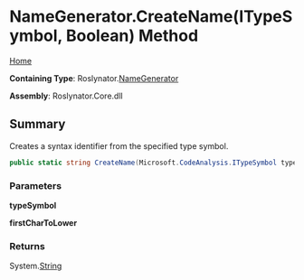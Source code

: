 # NameGenerator\.CreateName\(ITypeSymbol, Boolean\) Method

[Home](../../../README.md)

**Containing Type**: Roslynator\.[NameGenerator](../README.md)

**Assembly**: Roslynator\.Core\.dll

## Summary

Creates a syntax identifier from the specified type symbol\.

```csharp
public static string CreateName(Microsoft.CodeAnalysis.ITypeSymbol typeSymbol, bool firstCharToLower = false)
```

### Parameters

**typeSymbol**

**firstCharToLower**

### Returns

System\.[String](https://docs.microsoft.com/en-us/dotnet/api/system.string)

